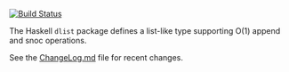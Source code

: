 [![Build Status](https://travis-ci.org/spl/dlist.png?branch=master)](https://travis-ci.org/spl/dlist)

The Haskell `dlist` package defines a list-like type supporting O(1) append and snoc operations.

See the [ChangeLog.md](https://github.com/spl/dlist/blob/master/ChangeLog.md) file for recent changes.
